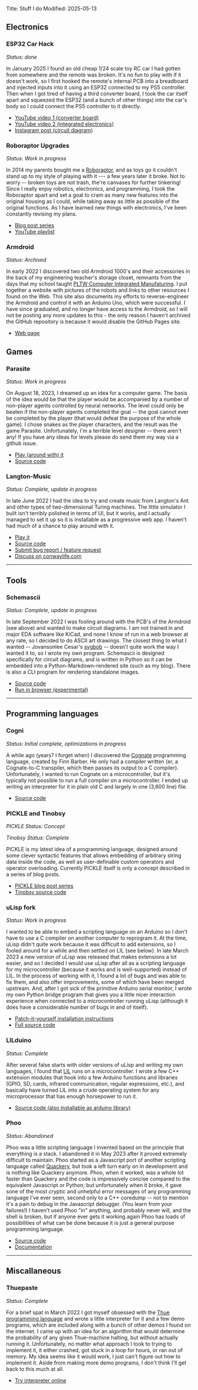 Title: Stuff I do
Modified: 2025-05-13

<!-- markdownlint-disable no-emphasis-as-heading -->

## Electronics

<!-- cSpell: ignore Roboraptor -->

### ESP32 Car Hack

*Status: done*

In January 2025 I found an old cheap 1/24 scale toy RC car I had gotten from somewhere and the remote was broken. It's no fun to play with if it doesn't work, so I first hooked the remote's internal PCB into a breadboard and injected inputs into it using an ESP32 connected to my PS5 controller. Then when I got tired of having a third converter board, I took the car itself apart and squeezed the ESP32 (and a bunch of other things) into the car's body so I could connect the PS5 controller to it directly.

* [YouTube video 1 (converter board)](https://youtube.com/watch?v=mR6eZbIb-GU&si=0jpZpAx9GqCHcuqC)
* [YouTube video 2 (integrated electronics)](https://youtube.com/watch?v=lI0AvOpP5sQ&si=QdZHMJufsYyxe6Dc)
* [Instagram post (circuit diagram)](https://www.instagram.com/p/DGOJyuPuBau/)

### Roboraptor Upgrades

*Status: Work in progress*

In 2014 my parents bought me a [Roboraptor](https://wowwee.com/roboraptor-x), and as toys go it couldn't stand up to my style of playing with it --- a few years later it broke. Not to worry -- broken toys are not trash, the're canvases for further tinkering! Since I really enjoy robotics, electronics, and programming, I took the Roboraptor apart and set a goal to cram as many new features into the original housing as I could, while taking away as little as possible of the original functions. As I have learned new things with electronics, I've been constantly revising my plans.

* [Blog post series](https://dragoncoder047.github.io/blog/2022/shifting-gears/)
* [YouTube playlist](https://youtube.com/playlist?list=PLXg4OyDLVSdqz-7M6-BQkuVG3apBC2GT3&si=BEckmMnR1Ue5meKj)

### Armdroid

<!-- cSpell: ignore PLTW -->

*Status: Archived*

In early 2022 I discovered two old Armdroid 1000's and their accessories in the back of my engineering teacher's storage closet, remnants from the days that my school taught [PLTW Computer Integrated Manufaturing](https://www.pltw.org/computer-integrated-manufacturing-course-outline). I put together a website with pictures of the robots and links to other resources I found on the Web. This site also documents my efforts to reverse-engineer the Armdroid and control it with an Arduino Uno, which were successful. I have since graduated, and no longer have access to the Armdroid, so I will not be posting any more updates to this - the only reason I haven't archived the GitHub repository is because it would disable the GitHub Pages site.

* [Web page](/armdroid/)

## Games

### Parasite

*Status: Work in progress*

On August 18, 2023, I dreamed up an idea for a computer game. The basis of the idea would be that the player would be accompanied by a number of non-player agents controlled by neural networks. The level could only be beaten if the non-player agents completed the goal -- the goal cannot ever be completed by the player (that would defeat the purpose of the whole game). I chose snakes as the player characters, and the result was the game Parasite. Unfortunately, I'm a terrible level designer -- there aren't any! If you have any ideas for levels please do send them my way via a github issue.

* [Play (around with) it](/parasite/)
* [Source code](https://github.com/dragoncoder047/parasite/)

### Langton-Music

*Status: Complete, update in progress*

In late June 2022 I had the idea to try and create music from Langton's Ant and other types of two-dimensional Turing machines. The little simulator I built isn't terribly polished in terms of UI, but it works, and I actually managed to set it up so it is installable as a progressive web app. I haven't had much of a chance to play around with it.

* [Play it](/langton-music/index.html)
* [Source code](https://github.com/dragoncoder047/langton-music)
* [Submit bug report / feature request](https://github.com/dragoncoder047/langton-music/issues/)
* [Discuss on conwaylife.com](https://conwaylife.com/forums/viewtopic.php?f=11&p=147432)

---

## Tools

### Schemascii

<!-- cSpell: ignore Jovansonlee -->

*Status: Complete, update in progress*

In late September 2022 I was fooling around with the PCB's of the Armdroid (see above) and wanted to make circuit diagrams. I am not trained in and major EDA software like KiCad, and none I know of run in a web browser at any rate, so I decided to do ASCII art drawings. The closest thing to what I wanted -- Jovansonlee Cesar's [svgbob](https://github.com/ivanceras/svgbob) -- doesn't quite work the way I wanted it to, so I wrote my own program. Schemascii is designed specifically for circuit diagrams, and is written in Python so it can be embedded into a Python-Markdown-rendered site (such as my blog). There is also a CLI program for rendering standalone images.

* [Source code](https://github.com/dragoncoder047/schemascii)
* [Run in browser (experimental)](https://dragoncoder047.github.io/schemascii/)

---

## Programming languages

### Cogni

*Status: Initial complete, optimizations in progress*

A while ago (years? I forget when) I discovered the [Cognate](https://cognate-lang.github.io/) programming language, created by Finn Barber. He only had a compiler written (er, a Cognate-to-C transpiler, which then passes its output to a C compiler). Unfortunately, I wanted to run Cognate on a microcontroller, but it's typically not possible to run a full compiler on a microcontroller. I ended up writing an interpreter for it in plain old C and largely in one (3,600 line) file.

* [Source code](https://github.com/dragoncoder047/cogni)

### PICKLE and Tinobsy

<!-- cSpell: ignore Tinobsy -->

*PICKLE Status: Concept*

*Tinobsy Status: Complete*

PICKLE is my latest idea of a programming language, designed around some clever syntactic features that allows embedding of arbitrary string data inside the code, as well as user-definable custom operators and operator overloading. Currently PICKLE itself is only a concept described in a series of blog posts.

* [PICKLE blog post series](/blog/pickles.html)
* [Tinobsy source code](https://github.com/dragoncoder047/tinobsy/)

### uLisp fork

*Status: Work in progress*

I wanted to be able to embed a scripting language on an Arduino so I don't have to use a C compiler on another computer to reprogram it. At the time, uLisp didn't quite work because it was difficult to add extensions, so I fooled around for a while and then settled on LIL (see below). In late March 2023 a new version of uLisp was released that makes extensions a lot easier, and so I decided I would use uLisp after all as a scripting language for my microcontroller (because it works and is well-supported) instead of LIL. In the process of working with it, I found a lot of bugs and was able to fix them, and also offer improvements, some of which have been merged upstream. And, after I got sick of the primitive Arduino serial monitor, I wrote my own Python bridge program that gives you a little nicer interaction experience when connected to a microcontroller running uLisp (although it does have a considerable number of bugs in and of itself).

* [Patch-it-yourself installation instructions](/pages/ulisp_howto.html)
* [Full source code](https://github.com/dragoncoder047/ulisp-esp32)

### LILduino

<!-- cSpell: ignore Lduino GPIO -->

*Status: Complete*

After several false starts with older versions of uLisp and writing my own languages, I found that [LIL](http://runtimeterror.com/tech/lil/) runs on a microcontroller. I wrote a few C++ extension modules that hook into a few Arduino functions and libraries (GPIO, SD, cards, infrared communication, regular expressions, etc.), and basically have turned LIL into a crude operating system for any microprocessor that has enough horsepower to run it.

* [Source code (also installable as arduino library)](https://github.com/dragoncoder047/lilduino)

### Phoo

<!-- cSpell: ignore Phoo -->

*Status: Abandoned*

Phoo was a little scripting language I invented based on the principle that everything is a stack. I abandoned it in May 2023 after it proved extremely difficult to maintain. Phoo started as a Javascript port of another scripting language called [Quackery](https://github.com/GordonCharlton/Quackery), but took a left turn early on in development and is nothing like Quackery anymore. Phoo, when it worked, was a whole lot faster than Quackery and the code is impressively concise compared to the equivalent Javascript or Python; but unfortunately when it broke, it gave sone of the most cryptic and unhelpful error messages of any programming language I've ever seen, second only to a C++ coredump -- not to mention it's a pain to debug in the Javascript debugger. (You learn from your failures!) I haven't used Phoo "in" anything, and probably never will, and the shell is broken, but if anyone ever gets it working again Phoo has loads of possibilities of what can be done because it is just a general purpose programming language.

* [Source code](https://github.com/dragoncoder047/phoo)
* [Documentation](/phoo/docs/index.html)

---

## Miscallaneous

### Thuepaste

<!-- cSpell: ignore Thue -->

*Status: Complete*

For a brief spat in March 2022 I got myself obsessed with the [Thue programming language](https://en.wikipedia.org/wiki/Thue_(programming_language)) and wrote a little interpreter for it and a few demo programs, which are included along with a bunch of other demos I found on the internet. I came up with an idea for an algorithm that would determine the probability of any given Thue-machine halting, but without actually running it. Unfortunately, no matter what approach I took to trying to implement it, it either crashed, got stuck in a loop for hours, or ran out of memory. My idea seems like it would work, I just can't figure out how to implement it. Aside from making more demo programs, I don't think I'll get back to this much at all.

* [Try interpreter online](/thuepaste/)
